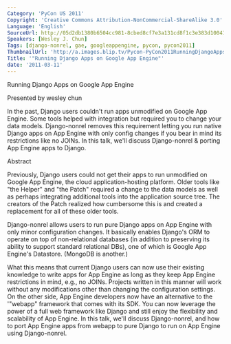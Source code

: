 ```yaml
---
Category: 'PyCon US 2011'
Copyright: 'Creative Commons Attribution-NonCommercial-ShareAlike 3.0'
Language: 'English'
SourceUrl: http://05d2db1380b6504cc981-8cbed8cf7e3a131cd8f1c3e383d10041.r93.cf2.rackcdn.com/pycon-us-2011/386_running-django-apps-on-google-app-engine.mp4
Speakers: [Wesley J. Chun]
Tags: [django-nonrel, gae, googleappengine, pycon, pycon2011]
ThumbnailUrl: 'http://a.images.blip.tv/Pycon-PyCon2011RunningDjangoAppsOnGoogleAppEngine570.png'
Title: '"Running Django Apps on Google App Engine"'
date: '2011-03-11'
---
```

Running Django Apps on Google App Engine

Presented by wesley chun

In the past, Django users couldn't run apps unmodified on Google App Engine.
Some tools helped with integration but required you to change your data
models. Django-nonrel removes this requirement letting you run native Django
apps on App Engine with only config changes if you bear in mind its
restrictions like no JOINs. In this talk, we'll discuss Django-nonrel &
porting App Engine apps to Django.

Abstract

Previously, Django users could not get their apps to run unmodified on Google
App Engine, the cloud application-hosting platform. Older tools like "the
Helper" and "the Patch" required a change to the data models as well as
perhaps integrating additional tools into the application source tree. The
creators of the Patch realized how cumbersome this is and created a
replacement for all of these older tools.

Django-nonrel allows users to run pure Django apps on App Engine with only
minor configuration changes. It basically enables Django's ORM to operate on
top of non-relational databases (in addition to preserving its ability to
support standard relational DBs), one of which is Google App Engine's
Datastore. (MongoDB is another.)

What this means that current Django users can now use their existing knowledge
to write apps for App Engine as long as they keep App Engine restrictions in
mind, e.g., no JOINs. Projects written in this manner will work without any
modifications other than changing the configuration settings. On the other
side, App Engine developers now have an alternative to the '"webapp" framework
that comes with its SDK. You can now leverage the power of a full web
framework like Django and still enjoy the flexibility and scalability of App
Engine. In this talk, we'll discuss Django-nonrel, and how to port App Engine
apps from webapp to pure Django to run on App Engine using Django-nonrel.

